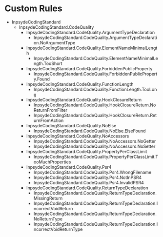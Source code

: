 # Custom Rules

- InpsydeCodingStandard
    - InpsydeCodingStandard.CodeQuality
        - InpsydeCodingStandard.CodeQuality.ArgumentTypeDeclaration
            - InpsydeCodingStandard.CodeQuality.ArgumentTypeDeclaration.NoArgumentType
        - InpsydeCodingStandard.CodeQuality.ElementNameMinimalLength
            - InpsydeCodingStandard.CodeQuality.ElementNameMinimalLength.TooShort
        - InpsydeCodingStandard.CodeQuality.ForbiddenPublicProperty
            - InpsydeCodingStandard.CodeQuality.ForbiddenPublicProperty.Found
        - InpsydeCodingStandard.CodeQuality.FunctionLength
            - InpsydeCodingStandard.CodeQuality.FunctionLength.TooLong
        - InpsydeCodingStandard.CodeQuality.HookClosureReturn
            - InpsydeCodingStandard.CodeQuality.HookClosureReturn.NoReturnFromFilter 
            - InpsydeCodingStandard.CodeQuality.HookClosureReturn.ReturnFromAction 
        - InpsydeCodingStandard.CodeQuality.NoElse
            - InpsydeCodingStandard.CodeQuality.NoElse.ElseFound
        - InpsydeCodingStandard.CodeQuality.NoAccessors
            - InpsydeCodingStandard.CodeQuality.NoAccessors.NoGetter
            - InpsydeCodingStandard.CodeQuality.NoAccessors.NoSetter
        - InpsydeCodingStandard.CodeQuality.PropertyPerClassLimit
            - InpsydeCodingStandard.CodeQuality.PropertyPerClassLimit.TooMuchProperties
        - InpsydeCodingStandard.CodeQuality.Psr4
            - InpsydeCodingStandard.CodeQuality.Psr4.WrongFilename
            - InpsydeCodingStandard.CodeQuality.Psr4.NotInPSR4
            - InpsydeCodingStandard.CodeQuality.Psr4.InvalidPSR4
        - InpsydeCodingStandard.CodeQuality.ReturnTypeDeclaration
            - InpsydeCodingStandard.CodeQuality.ReturnTypeDeclaration.MissingReturn
            - InpsydeCodingStandard.CodeQuality.ReturnTypeDeclaration.IncorrectVoidReturn
            - InpsydeCodingStandard.CodeQuality.ReturnTypeDeclaration.NoReturnType
            - InpsydeCodingStandard.CodeQuality.ReturnTypeDeclaration.IncorrectVoidReturnType
